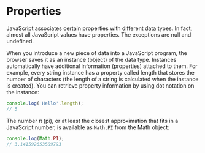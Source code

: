 # Properties

JavaScript associates certain properties with different data types. In fact, almost all JavaScript values have properties. The exceptions are null and undefined.

When you introduce a new piece of data into a JavaScript program, the browser saves it as an instance (object) of the data type. Instances automatically have additional information (properties) attached to them. For example, every string instance has a property called length that stores the number of characters (the length of a string is calculated when the instance is created). You can retrieve property information by using dot notation on the instance:

```javascript
console.log('Hello'.length);  
// 5
```
The number π (pi), or at least the closest approximation that fits in a JavaScript number, is available as `Math.PI` from the Math object:

```javascript
console.log(Math.PI);
// 3.141592653589793
```
